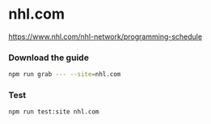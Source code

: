 # nhl.com

https://www.nhl.com/nhl-network/programming-schedule

### Download the guide

```sh
npm run grab --- --site=nhl.com
```

### Test

```sh
npm run test:site nhl.com
```
